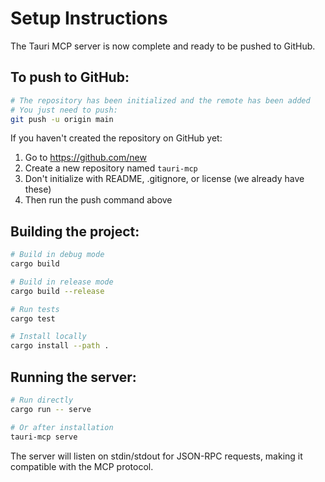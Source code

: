 # Setup Instructions

The Tauri MCP server is now complete and ready to be pushed to GitHub.

## To push to GitHub:

```bash
# The repository has been initialized and the remote has been added
# You just need to push:
git push -u origin main
```

If you haven't created the repository on GitHub yet:

1. Go to https://github.com/new
2. Create a new repository named `tauri-mcp`
3. Don't initialize with README, .gitignore, or license (we already have these)
4. Then run the push command above

## Building the project:

```bash
# Build in debug mode
cargo build

# Build in release mode
cargo build --release

# Run tests
cargo test

# Install locally
cargo install --path .
```

## Running the server:

```bash
# Run directly
cargo run -- serve

# Or after installation
tauri-mcp serve
```

The server will listen on stdin/stdout for JSON-RPC requests, making it compatible with the MCP protocol.